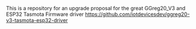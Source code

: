 This is a repository for an upgrade proposal for the great GGreg20_V3 and ESP32 Tasmota Firmware driver
https://github.com/iotdevicesdev/ggreg20-v3-tasmota-esp32-driver
